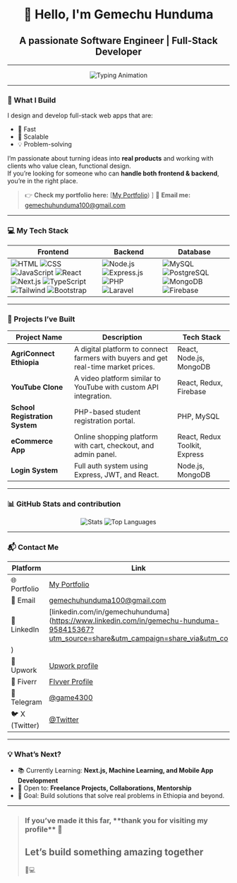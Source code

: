 

<h1 align="center" color="red">👋 Hello, I'm Gemechu Hunduma</h1>
<h2 align="center">A passionate <span color="green">Software Engineer | Full-Stack 
Developer</span></h2>

---

<!-- PART 2: Typing Animation -->
<p align="center">
  <img src="https://readme-typing-svg.herokuapp.com?font=Fira+Code&weight=500&size=24&pause=1000&center=true&vCenter=true&width=450&lines=💻+Software+Engineer;🧑‍💻+Full-Stack+Developer;🌍+Open+Source+Contributor;🚀+Building+impactful+web+apps..." alt="Typing Animation" />
</p>

---

<!-- PART 3:-->
### 🚀 What I Build

I design and develop full-stack web apps that are:
- 🌟 Fast
- 🎯 Scalable
- 💡 Problem-solving

I’m passionate about turning ideas into **real products** and working with clients who value clean, functional design.  
If you’re looking for someone who can **handle both frontend & backend**, you’re in the right place.

> 👉 **Check my portfolio here:** [[My Portfolio](https://gemechuhunduma.vercel.app)) ]
> 📧 **Email me:** gemechuhunduma100@gmail.com

---

<!-- PART 4: Tech Stack -->
### 💻 My Tech Stack

| Frontend | Backend | Database |
|----------|---------|----------|
| ![HTML](https://img.shields.io/badge/HTML-E34F26?logo=html5&logoColor=white) ![CSS](https://img.shields.io/badge/CSS-1572B6?logo=css3&logoColor=white) ![JavaScript](https://img.shields.io/badge/JavaScript-F7DF1E?logo=javascript&logoColor=black) ![React](https://img.shields.io/badge/React-61DAFB?logo=react&logoColor=black) ![Next.js](https://img.shields.io/badge/Next.js-000?logo=next.js) ![TypeScript](https://img.shields.io/badge/TypeScript-3178C6?logo=typescript&logoColor=white) ![Tailwind](https://img.shields.io/badge/TailwindCSS-38B2AC?logo=tailwind-css&logoColor=white) ![Bootstrap](https://img.shields.io/badge/Bootstrap-7952B3?logo=bootstrap&logoColor=white) | ![Node.js](https://img.shields.io/badge/Node.js-339933?logo=node.js&logoColor=white) ![Express.js](https://img.shields.io/badge/Express.js-000?logo=express&logoColor=white) ![PHP](https://img.shields.io/badge/PHP-777BB4?logo=php&logoColor=white) ![Laravel](https://img.shields.io/badge/Laravel-F55247?logo=laravel&logoColor=white) | ![MySQL](https://img.shields.io/badge/MySQL-4479A1?logo=mysql&logoColor=white) ![PostgreSQL](https://img.shields.io/badge/PostgreSQL-336791?logo=postgresql&logoColor=white) ![MongoDB](https://img.shields.io/badge/MongoDB-47A248?logo=mongodb&logoColor=white) ![Firebase](https://img.shields.io/badge/Firebase-FFCA28?logo=firebase&logoColor=black) |

---

<!-- PART 5: Projects -->
### 🧱 Projects I’ve Built

| Project Name | Description | Tech Stack |
|--------------|-------------|------------|
| **AgriConnect Ethiopia** | A digital platform to connect farmers with buyers and get real-time market prices. | React, Node.js, MongoDB |
| **YouTube Clone** | A video platform similar to YouTube with custom API integration. | React, Redux, Firebase |
| **School Registration System** | PHP-based student registration portal. | PHP, MySQL |
| **eCommerce App** | Online shopping platform with cart, checkout, and admin panel. | React, Redux Toolkit, Express |
| **Login System** | Full auth system using Express, JWT, and React. | Node.js, MongoDB |

---

<!-- PART 6: GitHub Stats -->
### 📊 GitHub Stats and contribution 

<p align="center">
  <img src="https://github-readme-stats.vercel.app/api?username=gemechuH&show_icons=true&theme=tokyonight" alt="Stats" />
  <img src="https://github-readme-stats.vercel.app/api/top-langs/?username=gemechuH&layout=compact&theme=tokyonight" alt="Top Languages" />
</p>

---

<!-- PART 7: Contact Me -->
### 📬 Contact Me

| Platform | Link |
|----------|------|
| 🌐 Portfolio | [My Portfolio](https://gemechuhunduma.vercel.app) |
| 📧 Email | gemechuhunduma100@gmail.com |
| 💼 LinkedIn | [linkedin.com/in/gemechuhunduma](https://www.linkedin.com/in/gemechu-hunduma-958415367?utm_source=share&utm_campaign=share_via&utm_co
) |
| 🧳 Upwork | [Upwork profile](https://upwork.com) |
| 💸 Fiverr | [FIvver Profile](https://fiverr.com) |
| 💬 Telegram | [@game4300](https://t.me/game4300) |
| 🐦 X (Twitter) | [@Twitter](https://x.com/Upwork430) |

---

<!-- PART 8: Bonus -->
### 💡 What’s Next?

- 📚 Currently Learning: **Next.js, Machine Learning, and Mobile App Development**
- 🤝 Open to: **Freelance Projects, Collaborations, Mentorship**
- 🌱 Goal: Build solutions that solve real problems in Ethiopia and beyond.

---

> <h3> If you’ve made it this far, **thank you for visiting my profile** 🙏  </h3>
> <h2> Let’s build something amazing together</h2> 💼💻
